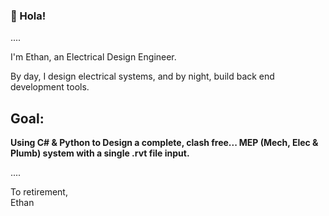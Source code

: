 ### 👋 Hola!

....

I'm Ethan, an Electrical Design Engineer. 

By day, I design electrical systems, and by night, build back end development tools.


## **Goal:** ##
**Using C# & Python to Design a complete, clash free... MEP (Mech, Elec & Plumb) system with a single .rvt file input.**

....


To retirement,  
Ethan
<!---
Stodian/Stodian is a ✨ special ✨ repository because its `README.md` (this file) appears on your GitHub profile.
You can click the Preview link to take a look at your changes.
--->
